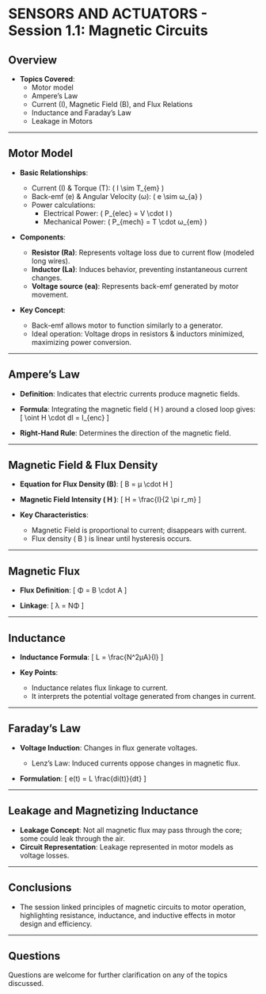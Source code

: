 # SENSORS AND ACTUATORS - Session 1.1: Magnetic Circuits

## Overview
- **Topics Covered**:
  - Motor model
  - Ampere’s Law
  - Current (I), Magnetic Field (B), and Flux Relations
  - Inductance and Faraday’s Law
  - Leakage in Motors

---

## Motor Model
- **Basic Relationships**:
  - Current (I) & Torque (T): \( I \sim T_{em} \)
  - Back-emf (e) & Angular Velocity (ω): \( e \sim ω_{a} \)
  - Power calculations:
    - Electrical Power: \( P_{elec} = V \cdot I \)
    - Mechanical Power: \( P_{mech} = T \cdot ω_{em} \)

- **Components**:
  - **Resistor (Ra)**: Represents voltage loss due to current flow (modeled long wires).
  - **Inductor (La)**: Induces behavior, preventing instantaneous current changes.
  - **Voltage source (ea)**: Represents back-emf generated by motor movement.

- **Key Concept**: 
  - Back-emf allows motor to function similarly to a generator.
  - Ideal operation: Voltage drops in resistors & inductors minimized, maximizing power conversion.

---

## Ampere’s Law
- **Definition**: Indicates that electric currents produce magnetic fields.
- **Formula**: Integrating the magnetic field \( H \) around a closed loop gives: 
  \[
  \oint H \cdot dl = I_{enc}
  \]

- **Right-Hand Rule**: Determines the direction of the magnetic field.

---

## Magnetic Field & Flux Density
- **Equation for Flux Density (B)**:
  \[
  B = μ \cdot H
  \]
  
- **Magnetic Field Intensity \( H \)**:
  \[
  H = \frac{I}{2 \pi r_m}
  \]

- **Key Characteristics**:
  - Magnetic Field is proportional to current; disappears with current.
  - Flux density \( B \) is linear until hysteresis occurs.

---

## Magnetic Flux
- **Flux Definition**: 
  \[
  Φ = B \cdot A
  \]

- **Linkage**: 
  \[
  λ = NΦ
  \]

---

## Inductance
- **Inductance Formula**:
  \[
  L = \frac{N^2μA}{l}
  \]

- **Key Points**:
  - Inductance relates flux linkage to current.
  - It interprets the potential voltage generated from changes in current.

---

## Faraday’s Law
- **Voltage Induction**: Changes in flux generate voltages.
  - Lenz’s Law: Induced currents oppose changes in magnetic flux.

- **Formulation**:
  \[
  e(t) = L \frac{di(t)}{dt}
  \]

---

## Leakage and Magnetizing Inductance
- **Leakage Concept**: Not all magnetic flux may pass through the core; some could leak through the air.
- **Circuit Representation**: Leakage represented in motor models as voltage losses.

---

## Conclusions
- The session linked principles of magnetic circuits to motor operation, highlighting resistance, inductance, and inductive effects in motor design and efficiency.

---

## Questions
Questions are welcome for further clarification on any of the topics discussed.